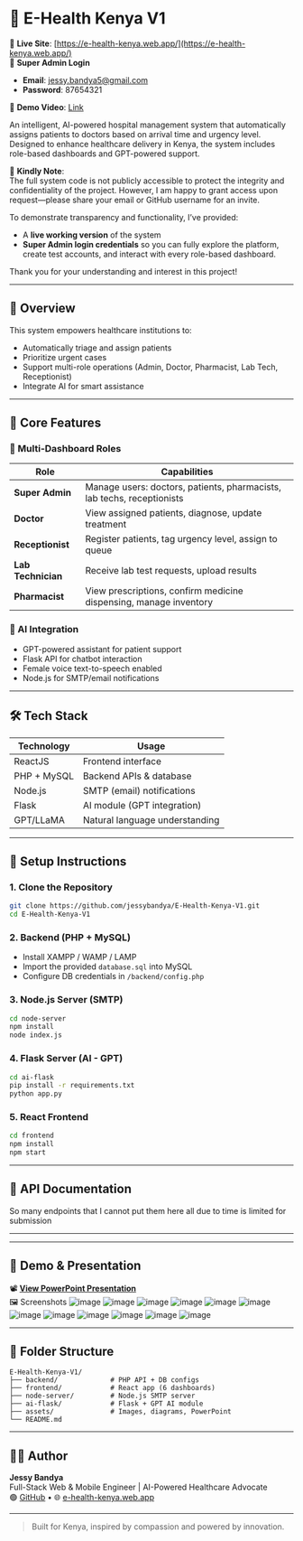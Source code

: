 
# 🏥 E-Health Kenya V1

🔗 **Live Site**: [https://e-health-kenya.web.app/](https://e-health-kenya.web.app/)  
🔐 **Super Admin Login**  
- **Email**: jessy.bandya5@gmail.com  
- **Password**: 87654321


🔗 **Demo Video**: [Link](https://unsa-feng.uonbi.ac.ke/backend/storage/media/images/20250411-2019-07.3252762.mp4)  


An intelligent, AI-powered hospital management system that automatically assigns patients to doctors based on arrival time and urgency level. Designed to enhance healthcare delivery in Kenya, the system includes role-based dashboards and GPT-powered support.



📁 **Kindly Note**:  
The full system code is not publicly accessible to protect the integrity and confidentiality of the project. However, I am happy to grant access upon request—please share your email or GitHub username for an invite.

To demonstrate transparency and functionality, I’ve provided:
- A **live working version** of the system
- **Super Admin login credentials** so you can fully explore the platform, create test accounts, and interact with every role-based dashboard.

Thank you for your understanding and interest in this project!


---

## 📌 Overview

This system empowers healthcare institutions to:

- Automatically triage and assign patients
- Prioritize urgent cases
- Support multi-role operations (Admin, Doctor, Pharmacist, Lab Tech, Receptionist)
- Integrate AI for smart assistance

---

## 🎯 Core Features

### 🔐 Multi-Dashboard Roles

| Role             | Capabilities                                                                 |
|------------------|------------------------------------------------------------------------------|
| **Super Admin**  | Manage users: doctors, patients, pharmacists, lab techs, receptionists       |
| **Doctor**       | View assigned patients, diagnose, update treatment                           |
| **Receptionist** | Register patients, tag urgency level, assign to queue                        |
| **Lab Technician**| Receive lab test requests, upload results                                   |
| **Pharmacist**   | View prescriptions, confirm medicine dispensing, manage inventory            |

### 🤖 AI Integration

- GPT-powered assistant for patient support
- Flask API for chatbot interaction
- Female voice text-to-speech enabled
- Node.js for SMTP/email notifications

---

## 🛠 Tech Stack

| Technology     | Usage                          |
|----------------|--------------------------------|
| ReactJS        | Frontend interface             |
| PHP + MySQL    | Backend APIs & database        |
| Node.js        | SMTP (email) notifications     |
| Flask          | AI module (GPT integration)    |
| GPT/LLaMA      | Natural language understanding |

---

## 🔧 Setup Instructions

### 1. Clone the Repository

```bash
git clone https://github.com/jessybandya/E-Health-Kenya-V1.git
cd E-Health-Kenya-V1
```

### 2. Backend (PHP + MySQL)

- Install XAMPP / WAMP / LAMP
- Import the provided `database.sql` into MySQL
- Configure DB credentials in `/backend/config.php`

### 3. Node.js Server (SMTP)

```bash
cd node-server
npm install
node index.js
```

### 4. Flask Server (AI - GPT)

```bash
cd ai-flask
pip install -r requirements.txt
python app.py
```

### 5. React Frontend

```bash
cd frontend
npm install
npm start
```

---

## 📡 API Documentation
So many endpoints that I cannot put them here all due to time is limited for submission

---

---

## 🎥 Demo & Presentation

📽 **[View PowerPoint Presentation]([https://your-link.com](https://unsa-feng.uonbi.ac.ke/backend/storage/media/images/20250411-2019-07.3252762.mp4))**  
🖼️ Screenshots
![image](https://github.com/user-attachments/assets/d87c09c7-b57e-4bfb-b119-43aef9f2eef1)
![image](https://github.com/user-attachments/assets/abb7d9a6-a4ee-4028-a4b2-8c86d0fc3c0a)
![image](https://github.com/user-attachments/assets/12cbdc4d-1711-4896-93a0-a6fa18ec6944)
![image](https://github.com/user-attachments/assets/5fe3349f-3283-46b7-9886-23671e3b189c)
![image](https://github.com/user-attachments/assets/8af0ac65-181f-4a23-bdd2-773c72c4dc49)
![image](https://github.com/user-attachments/assets/e7b04de3-f08f-4d17-b05a-7dbe3701bbba)
![image](https://github.com/user-attachments/assets/c8bb50c9-a62e-4fd7-bf9d-2d8d2994e556)
![image](https://github.com/user-attachments/assets/2ebc4fb5-8e54-44a9-a3d7-9c4d818b11b1)
![image](https://github.com/user-attachments/assets/c77a91e7-3f41-4da8-b5f3-b2ea293869a9)
![image](https://github.com/user-attachments/assets/6b7bd081-1306-48c8-900d-742ccedfa0f2)
![image](https://github.com/user-attachments/assets/2097acd4-a00b-497a-b429-79724fd8c06d)
![image](https://github.com/user-attachments/assets/0723362b-bf5a-4953-b2b3-b4937de755de)








---

## 📁 Folder Structure

```
E-Health-Kenya-V1/
├── backend/             # PHP API + DB configs
├── frontend/            # React app (6 dashboards)
├── node-server/         # Node.js SMTP server
├── ai-flask/            # Flask + GPT AI module
├── assets/              # Images, diagrams, PowerPoint
└── README.md
```

---

## 👨‍💻 Author

**Jessy Bandya**  
Full-Stack Web & Mobile Engineer | AI-Powered Healthcare Advocate  
🟢 [GitHub](https://github.com/jessybandya) • 🌐 [e-health-kenya.web.app](https://e-health-kenya.web.app/)

---

> Built for Kenya, inspired by compassion and powered by innovation.
```
